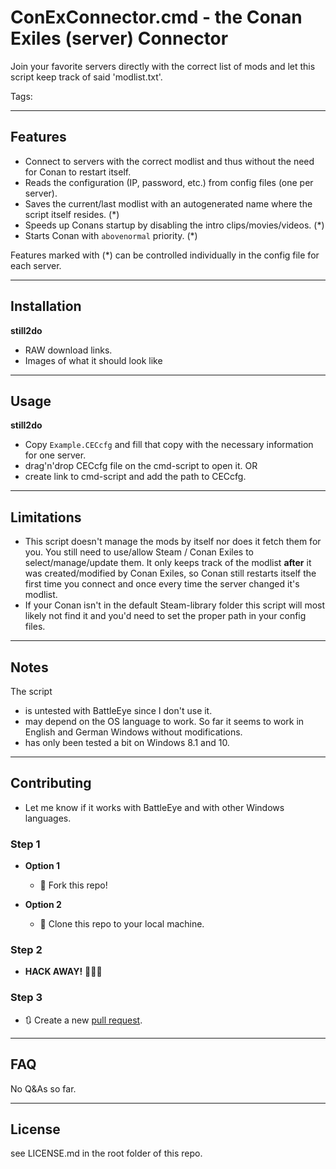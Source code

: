 
# ConExConnector.cmd - the Conan Exiles (server) Connector

Join your favorite servers directly with the correct list of mods and let this script keep track of said 'modlist.txt'.

Tags: 

---

## Features

- Connect to servers with the correct modlist and thus without the need for Conan to restart itself.
- Reads the configuration (IP, password, etc.) from config files (one per server).
- Saves the current/last modlist with an autogenerated name where the script itself resides. (*)
- Speeds up Conans startup by disabling the intro clips/movies/videos. (*)
- Starts Conan with `abovenormal` priority. (*)

Features marked with (*) can be controlled individually in the config file for each server.

---

## Installation

__still2do__

- RAW download links.
- Images of what it should look like

---

## Usage

__still2do__

- Copy `Example.CECcfg` and fill that copy with the necessary information for one server.
- drag'n'drop CECcfg file on the cmd-script to open it.
OR
- create link to cmd-script and add the path to CECcfg.

---

## Limitations

- This script doesn't manage the mods by itself nor does it fetch them for you.
  You still need to use/allow Steam / Conan Exiles to select/manage/update them.
  It only keeps track of the modlist __after__ it was created/modified by Conan Exiles, so Conan still restarts itself the first time you connect and once every time the server changed it's modlist.
- If your Conan isn't in the default Steam-library folder this script will most likely not find it and you'd need to set the proper path in your config files.


---

## Notes

The script
- is untested with BattleEye since I don't use it.
- may depend on the OS language to work. So far it seems to work in English and German Windows without modifications.
- has only been tested a bit on Windows 8.1 and 10.

---

## Contributing

- Let me know if it works with BattleEye and with other Windows languages.


### Step 1

- **Option 1**
    - 🍴 Fork this repo!

- **Option 2**
    - 👯 Clone this repo to your local machine.

### Step 2

- **HACK AWAY!** 🔨🔨🔨

### Step 3

- 🔃 Create a new [pull request](https://github.com/l1m3r/cmd-scripts/compare/).


---

## FAQ

No Q&As so far.


---

## License

see LICENSE.md in the root folder of this repo.